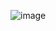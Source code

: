 ![image](https://github.com/PoussyAyman/Dashboard/assets/112729185/a4b75669-cdd6-4b70-9964-c15365495461)
